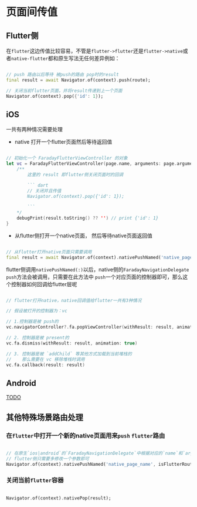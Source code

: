 # 页面间传值

## Flutter侧

在`flutter`这边传值比较容易，不管是`flutter->flutter`还是`flutter->native`或者`native-flutter`都和原生写法无任何差异例如：

``` dart

// push 路由以后等待 被push的路由 pop时的result
final result = await Navigator.of(context).push(route);

// 关闭当前flutter页面，并将result传递到上一个页面
Navigator.of(context).pop({'id': 1});

```

## iOS

一共有两种情况需要处理

- native 打开一个flutter页面然后等待返回值

``` swift

// 初始化一个 FaradayFlutterViewController 的对象
let vc = FaradayFlutterViewController(page.name, arguments: page.arguments) { result in 
    /** 
        这里的 result 即flutter侧关闭页面时的回调

        ``` dart
        // 关闭并且传值
        Navigator.of(context).pop({'id': 1});
        
        ```
    */
    debugPrint(result.toString() ?? '') // print {'id': 1}
}
```

- 从flutter侧打开一个native页面， 然后等待native页面返回值

``` dart

// 从flutter打开native页面只需要调用
final result = await Navigator.of(context).nativePushNamed('native_page_name');

```
flutter侧调用`nativePushNamed(:)`以后，native侧的`FaradayNavigationDelegate` `push`方法会被调用，只需要在此方法中 `push`一个对应页面的控制器即可，那么这个控制器如何回调给flutter层呢

``` swift

// flutter打开native，native回调值给flutter一共有3种情况

// 假设被打开的控制器为：vc

// 1.控制器是被 push的
vc.navigatorController?.fa.popViewController(withResult: result, animation: true)

// 2. 控制器是被 present的
vc.fa.dismiss(withResult: result, animation: true)

// 3. 控制器是被 `addChild` 等其他方式加载到当前堆栈的
//    那么需要在 vc 移除堆栈时调用
vc.fa.callback(result: result)

```

## Android

[TODO]()


## 其他特殊场景路由处理

### 在`flutter`中打开一个新的native页面用来`push` `flutter`路由

``` dart

// 在原生`ios|android`的`FaradayNavigationDelegate`中根据对应的`name`和`arguments`返回`FaradayFlutterViewController`即可
// flutter侧只需要多修改一个参数即可
Navigator.of(context).nativePushNamed('native_page_name', isFlutterRoute: true);

```

### 关闭当前`flutter`容器

``` dart

Navigator.of(context).nativePop(result);

```
